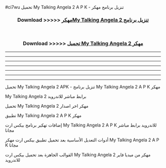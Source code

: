 #ci7wu تحميل My Talking Angela 2  A P K - تنزيل برنامج مهكر



<div align="center">
<h3>Download >>>>> <a href="https://runaway1.web.app/?sq=My Talking Angela 2 ">مهكرMy Talking Angela 2  تنزيل برنامج</a></h3><br>

<h3>Download >>>>> <a href="https://runaway1.web.app/?sq=My Talking Angela 2 ">تحميل My Talking Angela 2  مهكر</a></h3>
</div>


----------------------------------------------------------

----------------------------------------------------------

----------------------------------------------------------

----------------------------------------------------------

----------------------------------------------------------

----------------------------------------------------------

----------------------------------------------------------

تحميل My Talking Angela 2  APK - تنزيل برنامج My Talking Angela 2  A P K مهكر

My Talking Angela 2  برابط مباشر للاندرويد

تحميل My Talking Angela 2  مهكر اخر اصدار

تطبيق My Talking Angela 2  A P K مهكر

إضافات تهكير برنامج بيكس ارت My Talking Angela 2  A P K للاندرويد برابط مباشر مجانا

أدوات التعديل الأساسية بعد تحميل تطبيق بيكس ارت مهكر My Talking Angela 2  A P K مجانا

القوالب الجاهزة بعد تحميل بيكس ارت My Talking Angela 2  مهكر من ميديا فاير للاندرويد


